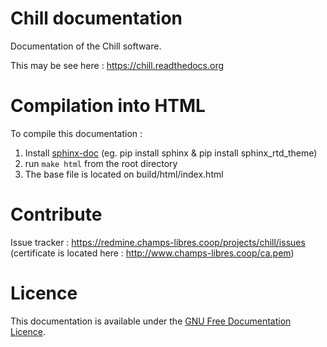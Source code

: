Chill documentation
====================

Documentation of the Chill software.

This may be see here : https://chill.readthedocs.org


Compilation into HTML
=====================

To compile this documentation :

1. Install [sphinx-doc](http://sphinx-doc.org) (eg. pip install sphinx &  pip install sphinx_rtd_theme)
2. run `make html` from the root directory
3. The base file is located on build/html/index.html

Contribute
===========

Issue tracker : https://redmine.champs-libres.coop/projects/chill/issues (certificate is located here : http://www.champs-libres.coop/ca.pem)

Licence
=======

This documentation is available under the [GNU Free Documentation Licence](http://www.gnu.org/licenses/fdl-1.3.en.html).
